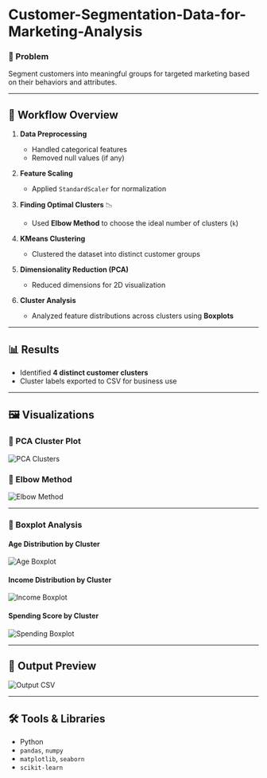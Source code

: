 # Customer-Segmentation-Data-for-Marketing-Analysis

### 📌 Problem
Segment customers into meaningful groups for targeted marketing based on their behaviors and attributes.

---

## 🚀 Workflow Overview

1. **Data Preprocessing**  
   - Handled categorical features  
   - Removed null values (if any)

2. **Feature Scaling**  
   - Applied `StandardScaler` for normalization

3. **Finding Optimal Clusters** 📉  
   - Used **Elbow Method** to choose the ideal number of clusters (`k`)

4. **KMeans Clustering**  
   - Clustered the dataset into distinct customer groups

5. **Dimensionality Reduction (PCA)**  
   - Reduced dimensions for 2D visualization

6. **Cluster Analysis**  
   - Analyzed feature distributions across clusters using **Boxplots**

---

## 📊 Results

- Identified **4 distinct customer clusters**
- Cluster labels exported to CSV for business use

---

## 🖼️ Visualizations

### 📌 PCA Cluster Plot
![PCA Clusters](https://github.com/user-attachments/assets/c7d3dd80-4388-42a2-acaf-12bee6439431)

### 📌 Elbow Method
![Elbow Method](https://github.com/user-attachments/assets/8671e20a-172f-4ce3-b548-25924b62a722)

---

### 📌 Boxplot Analysis

#### Age Distribution by Cluster
![Age Boxplot](https://github.com/user-attachments/assets/bcc0cb40-dd5c-41e8-ab92-cceac92f9800)

#### Income Distribution by Cluster
![Income Boxplot](https://github.com/user-attachments/assets/17b61a23-9baf-4fb9-a9fb-21967c64fed1)

#### Spending Score by Cluster
![Spending Boxplot](https://github.com/user-attachments/assets/8d6be7ea-0ffb-4477-9a6d-e37f9d10cfff)

---

## 📁 Output Preview

![Output CSV](https://github.com/user-attachments/assets/47ea98b5-70ad-42c8-bbfc-95fa7870f129)

---

## 🛠️ Tools & Libraries
- Python
- `pandas`, `numpy`
- `matplotlib`, `seaborn`
- `scikit-learn`
